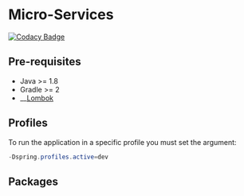 # Micro-Services
[![Codacy Badge](https://api.codacy.com/project/badge/Grade/c1e53ae951024a1ab3b29815e084942a)](https://www.codacy.com?utm_source=github.com&amp;utm_medium=referral&amp;utm_content=6et/skeleton-api&amp;utm_campaign=Badge_Grade)

## Pre-requisites

+ Java >= 1.8
+ Gradle >= 2
+ __[Lombok](https://projectlombok.org/download.html)

## Profiles

To run the application in a specific profile you must set the argument:
  ```java
  -Dspring.profiles.active=dev
  ```

## Packages